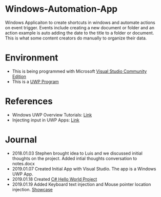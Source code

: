 # Windows-Automation-App

Windows Applicaiton to create shortcuts in windows and automate actions on event trigger. Events include creating a new document or folder and an action example is auto adding the date to the title to a folder or document. This is what some content creators do manually to organize their data. 

# Environment
- This is being programmed with Microsoft [Visual Studio Community Edition](https://visualstudio.microsoft.com/)
- This is a [UWP Program](https://docs.microsoft.com/en-us/windows/uwp/get-started/universal-application-platform-guide)

# References
- Windows UWP Overview Tutorials: [Link](https://docs.microsoft.com/en-us/windows/uwp/get-started/create-uwp-apps?OCID=VSClient_Ver17_UWPOverview_tutorials)
- Injecting input in UWP Apps: [Link](https://blog.mzikmund.com/2018/01/injecting-input-in-uwp-apps/)

# Journal 
- 2018.01.03 Stephen brought idea to Luis and we discussed initial thoughts on the project. Added intial thoughts conversation to notes.docx
- 2019.01.07 Created Initial App with Visual Studio. The app is a Windows UWP App.
- 2019.01.18 Created [C# Hello World Project](https://docs.microsoft.com/en-us/windows/uwp/get-started/create-a-hello-world-app-xaml-universal) 
- 2019.01.19 Added Keyboard text injection and Mouse pointer location injection. [Showcase](https://www.youtube.com/watch?v=RFFCrcFxPxs&feature=youtu.be)

